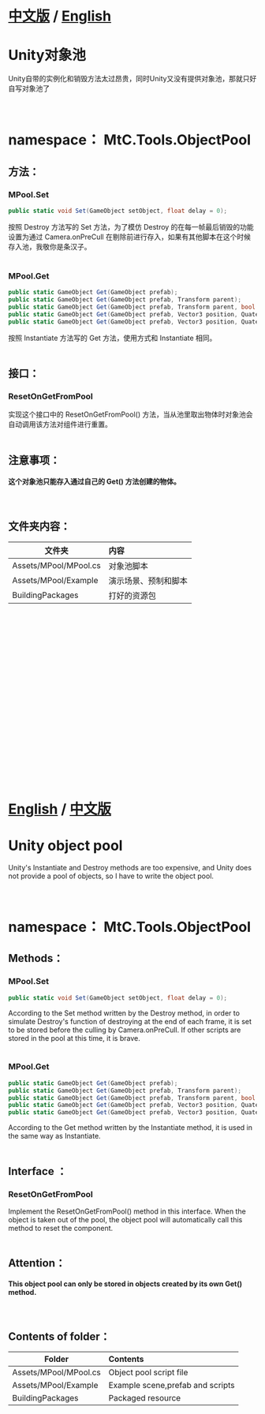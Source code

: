 # <a href="#Chinese">中文版</a> / <a href="#English">English</a>
<div id="Chinese"></div>

# Unity对象池
Unity自带的实例化和销毁方法太过昂贵，同时Unity又没有提供对象池，那就只好自写对象池了<br/>
<br/>
<br/>

# namespace： MtC.Tools.ObjectPool

## 方法：
### MPool.Set
```C#
public static void Set(GameObject setObject, float delay = 0);
```
按照 Destroy 方法写的 Set 方法，为了模仿 Destroy 的在每一帧最后销毁的功能设置为通过 Camera.onPreCull 在剔除前进行存入，如果有其他脚本在这个时候存入池，我敬你是条汉子。</br>
</br>
### MPool.Get
```C#
public static GameObject Get(GameObject prefab);
public static GameObject Get(GameObject prefab, Transform parent);
public static GameObject Get(GameObject prefab, Transform parent, bool instantiateInWorldSpace);
public static GameObject Get(GameObject prefab, Vector3 position, Quaternion rotation);
public static GameObject Get(GameObject prefab, Vector3 position, Quaternion rotation, Transform parent);
```
按照 Instantiate 方法写的 Get 方法，使用方式和 Instantiate 相同。</br>
</br>

## 接口：
### ResetOnGetFromPool
实现这个接口中的 ResetOnGetFromPool() 方法，当从池里取出物体时对象池会自动调用该方法对组件进行重置。</br>
</br>

## 注意事项：
#### 这个对象池只能存入通过自己的 Get() 方法创建的物体。
</br>

## 文件夹内容：
| 文件夹 | 内容 |
| ------------- |:-------------| 
| Assets/MPool/MPool.cs | 对象池脚本 |
| Assets/MPool/Example | 演示场景、预制和脚本 |
| BuildingPackages | 打好的资源包 |


</br>
</br>
</br>
</br>
</br>
</br>
</br>
</br>
</br>
</br>
</br>
</br>
</br>
</br>
</br>
</br>
</br>
</br>
</br>
</br>


# <a href="#English">English</a> / <a href="#Chinese">中文版</a>
<div id="English"></div>

# Unity object pool
Unity's Instantiate and Destroy methods are too expensive, and Unity does not provide a pool of objects, so I have to write the object pool.<br/>
<br/>
<br/>

# namespace： MtC.Tools.ObjectPool

## Methods：
### MPool.Set
```C#
public static void Set(GameObject setObject, float delay = 0);
```
According to the Set method written by the Destroy method, in order to simulate Destroy's function of destroying at the end of each frame, it is set to be stored before the culling by Camera.onPreCull. If other scripts are stored in the pool at this time, it is brave.</br>
</br>
### MPool.Get
```C#
public static GameObject Get(GameObject prefab);
public static GameObject Get(GameObject prefab, Transform parent);
public static GameObject Get(GameObject prefab, Transform parent, bool instantiateInWorldSpace);
public static GameObject Get(GameObject prefab, Vector3 position, Quaternion rotation);
public static GameObject Get(GameObject prefab, Vector3 position, Quaternion rotation, Transform parent);
```
According to the Get method written by the Instantiate method, it is used in the same way as Instantiate.</br>
</br>

## Interface ：
### ResetOnGetFromPool
Implement the ResetOnGetFromPool() method in this interface. When the object is taken out of the pool, the object pool will automatically call this method to reset the component.</br>
</br>

## Attention：
#### This object pool can only be stored in objects created by its own Get() method.
</br>

## Contents of folder：
| Folder | Contents |
| ------------- |:-------------| 
| Assets/MPool/MPool.cs | Object pool script file |
| Assets/MPool/Example | Example scene,prefab and scripts |
| BuildingPackages | Packaged resource |
